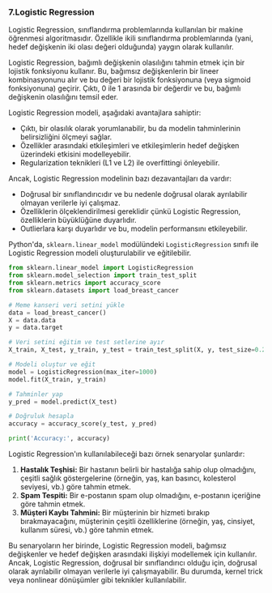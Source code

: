 ### 7.Logistic Regression

Logistic Regression, sınıflandırma problemlarında kullanılan bir makine öğrenmesi algoritmasıdır. Özellikle ikili sınıflandırma problemlarında (yani, hedef değişkenin iki olası değeri olduğunda) yaygın olarak kullanılır.

Logistic Regression, bağımlı değişkenin olasılığını tahmin etmek için bir lojistik fonksiyonu kullanır. Bu, bağımsız değişkenlerin bir lineer kombinasyonunu alır ve bu değeri bir lojistik fonksiyonuna (veya sigmoid fonksiyonuna) geçirir. Çıktı, 0 ile 1 arasında bir değerdir ve bu, bağımlı değişkenin olasılığını temsil eder.

Logistic Regression modeli, aşağıdaki avantajlara sahiptir:

- Çıktı, bir olasılık olarak yorumlanabilir, bu da modelin tahminlerinin belirsizliğini ölçmeyi sağlar.
- Özellikler arasındaki etkileşimleri ve etkileşimlerin hedef değişken üzerindeki etkisini modelleyebilir.
- Regularization teknikleri (L1 ve L2) ile overfittingi önleyebilir.

Ancak, Logistic Regression modelinin bazı dezavantajları da vardır:

- Doğrusal bir sınıflandırıcıdır ve bu nedenle doğrusal olarak ayrılabilir olmayan verilerle iyi çalışmaz.
- Özelliklerin ölçeklendirilmesi gereklidir çünkü Logistic Regression, özelliklerin büyüklüğüne duyarlıdır.
- Outlierlara karşı duyarlıdır ve bu, modelin performansını etkileyebilir.

Python'da, `sklearn.linear_model` modülündeki `LogisticRegression` sınıfı ile Logistic Regression modeli oluşturulabilir ve eğitilebilir.

```python
from sklearn.linear_model import LogisticRegression
from sklearn.model_selection import train_test_split
from sklearn.metrics import accuracy_score
from sklearn.datasets import load_breast_cancer

# Meme kanseri veri setini yükle
data = load_breast_cancer()
X = data.data
y = data.target

# Veri setini eğitim ve test setlerine ayır
X_train, X_test, y_train, y_test = train_test_split(X, y, test_size=0.2, random_state=42)

# Modeli oluştur ve eğit
model = LogisticRegression(max_iter=1000)
model.fit(X_train, y_train)

# Tahminler yap
y_pred = model.predict(X_test)

# Doğruluk hesapla
accuracy = accuracy_score(y_test, y_pred)

print('Accuracy:', accuracy)
```

Logistic Regression'ın kullanılabileceği bazı örnek senaryolar şunlardır:

1. **Hastalık Teşhisi:** Bir hastanın belirli bir hastalığa sahip olup olmadığını, çeşitli sağlık göstergelerine (örneğin, yaş, kan basıncı, kolesterol seviyesi, vb.) göre tahmin etmek.
2. **Spam Tespiti:** Bir e-postanın spam olup olmadığını, e-postanın içeriğine göre tahmin etmek.
3. **Müşteri Kaybı Tahmini:** Bir müşterinin bir hizmeti bırakıp bırakmayacağını, müşterinin çeşitli özelliklerine (örneğin, yaş, cinsiyet, kullanım süresi, vb.) göre tahmin etmek.

Bu senaryoların her birinde, Logistic Regression modeli, bağımsız değişkenler ve hedef değişken arasındaki ilişkiyi modellemek için kullanılır. Ancak, Logistic Regression, doğrusal bir sınıflandırıcı olduğu için, doğrusal olarak ayrılabilir olmayan verilerle iyi çalışmayabilir. Bu durumda, kernel trick veya nonlinear dönüşümler gibi teknikler kullanılabilir.
